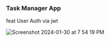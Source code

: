 
### Task Manager App
feat User Auth via jwt

![Screenshot 2024-01-30 at 7 54 19 PM](https://github.com/anickacodes/tasks_front_end/assets/127878284/f52ebf48-9800-4619-985c-c6e2162bcef1)
